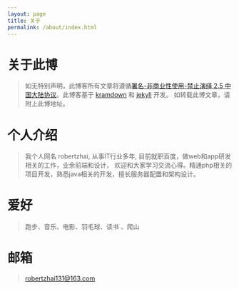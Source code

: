 ```yaml
---
layout: page
title: 关于
permalink: /about/index.html
---
```



# 关于此博
>如无特别声明，此博客所有文章将遵循[署名-非商业性使用-禁止演绎 2.5 中国大陆协议](https://creativecommons.org/licenses/by-nc-nd/2.5/cn/)。此博客基于 [kramdown](http://kramdown.gettalong.org/quickref.html) 和 [jekyll](http://jekyllrb.com/) 开发。
如转载此博文章，请附上此博地址。

# 个人介绍
>我个人网名 robertzhai,  从事IT行业多年, 目前就职百度，做web和app研发相关的工作，业余前端和设计，
欢迎和大家学习交流心得。精通php相关的项目开发，熟悉java相关的开发，擅长服务器配置和架构设计。


# 爱好  
>跑步、音乐、电影、羽毛球、读书 、爬山 

# 邮箱
>[robertzhai131@163.com](mailto:robertzhai131@163.com)